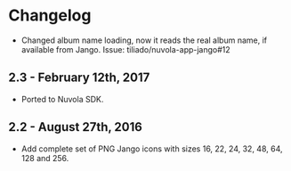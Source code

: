 Changelog
=========

  * Changed album name loading, now it reads the real album name, if available from Jango.
    Issue: tiliado/nuvola-app-jango#12

2.3 - February 12th, 2017
-------------------------

  * Ported to Nuvola SDK.
  
2.2 - August 27th, 2016
-----------------------

  * Add complete set of PNG Jango icons with sizes 16, 22, 24, 32, 48, 64, 128 and 256.


